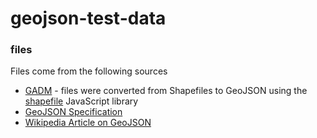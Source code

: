 # geojson-test-data

### files
Files come from the following sources
- [GADM](https://gadm.org/) - files were converted from Shapefiles to GeoJSON using the [shapefile](https://www.npmjs.com/package/shapefile) JavaScript library
- [GeoJSON Specification](https://datatracker.ietf.org/doc/html/rfc7946)
- [Wikipedia Article on GeoJSON](https://en.wikipedia.org/wiki/GeoJSON)

